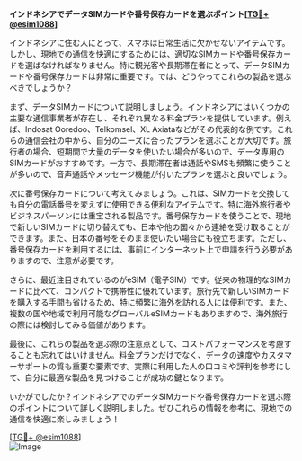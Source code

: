 **インドネシアでデータSIMカードや番号保存カードを選ぶポイント[[TG💪+ @esim1088](https://t.me/s/esim1088)]**

インドネシアに住む人にとって、スマホは日常生活に欠かせないアイテムです。しかし、現地での通信を快適にするためには、適切なSIMカードや番号保存カードを選ばなければなりません。特に観光客や長期滞在者にとって、データSIMカードや番号保存カードは非常に重要です。では、どうやってこれらの製品を選ぶべきでしょうか？

まず、データSIMカードについて説明しましょう。インドネシアにはいくつかの主要な通信事業者が存在し、それぞれ異なる料金プランを提供しています。例えば、Indosat Ooredoo、Telkomsel、XL Axiataなどがその代表的な例です。これらの通信会社の中から、自分のニーズに合ったプランを選ぶことが大切です。旅行者の場合、短期間で大量のデータを使いたい場合が多いので、データ専用のSIMカードがおすすめです。一方で、長期滞在者は通話やSMSも頻繁に使うことが多いので、音声通話やメッセージ機能が付いたプランを選ぶと良いでしょう。

次に番号保存カードについて考えてみましょう。これは、SIMカードを交換しても自分の電話番号を変えずに使用できる便利なアイテムです。特に海外旅行者やビジネスパーソンには重宝される製品です。番号保存カードを使うことで、現地で新しいSIMカードに切り替えても、日本や他の国々から連絡を受け取ることができます。また、日本の番号をそのまま使いたい場合にも役立ちます。ただし、番号保存カードを利用するには、事前にインターネット上で申請を行う必要がありますので、注意が必要です。

さらに、最近注目されているのがeSIM（電子SIM）です。従来の物理的なSIMカードに比べて、コンパクトで携帯性に優れています。旅行先で新しいSIMカードを購入する手間も省けるため、特に頻繁に海外を訪れる人には便利です。また、複数の国や地域で利用可能なグローバルeSIMカードもありますので、海外旅行の際には検討してみる価値があります。

最後に、これらの製品を選ぶ際の注意点として、コストパフォーマンスを考慮することも忘れてはいけません。料金プランだけでなく、データの速度やカスタマーサポートの質も重要な要素です。実際に利用した人の口コミや評判を参考にして、自分に最適な製品を見つけることが成功の鍵となります。

いかがでしたか？インドネシアでのデータSIMカードや番号保存カードを選ぶ際のポイントについて詳しく説明しました。ぜひこれらの情報を参考に、現地での通信を快適に楽しみましょう！

[[TG💪+ @esim1088](https://t.me/s/esim1088)]  
![Image](https://i.postimg.cc/Y0z9fWf4/image.png)